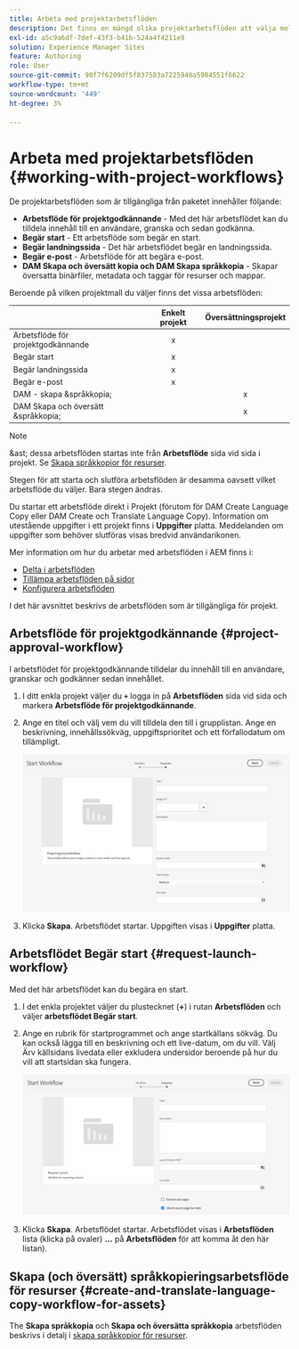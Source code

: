 ```yaml
---
title: Arbeta med projektarbetsflöden
description: Det finns en mängd olika projektarbetsflöden att välja mellan.
exl-id: a5c9a6df-7def-43f3-b41b-524a4f4211e9
solution: Experience Manager Sites
feature: Authoring
role: User
source-git-commit: 90f7f6209df5f837583a7225940a5984551f6622
workflow-type: tm+mt
source-wordcount: '449'
ht-degree: 3%

---
```


# Arbeta med projektarbetsflöden {#working-with-project-workflows}

De projektarbetsflöden som är tillgängliga från paketet innehåller följande:

* **Arbetsflöde för projektgodkännande** - Med det här arbetsflödet kan du tilldela innehåll till en användare, granska och sedan godkänna.
* **Begär start** - Ett arbetsflöde som begär en start.
* **Begär landningssida** - Det här arbetsflödet begär en landningssida.
* **Begär e-post** - Arbetsflöde för att begära e-post.
* **DAM Skapa och översätt kopia och DAM Skapa språkkopia** - Skapar översatta binärfiler, metadata och taggar för resurser och mappar.

Beroende på vilken projektmall du väljer finns det vissa arbetsflöden:

|   | **Enkelt projekt** | **Översättningsprojekt** |
|---|:-:|:-:|
| Arbetsflöde för projektgodkännande | x |  |
| Begär start | x |  |
| Begär landningssida | x |  |
| Begär e-post | x | |
| DAM - skapa &amp;språkkopia; |  | x |
| DAM Skapa och översätt &amp;språkkopia; |   | x |

>[!NOTE]
>
>&amp;ast; dessa arbetsflöden startas inte från **Arbetsflöde** sida vid sida i projekt. Se [Skapa språkkopior för resurser](/help/sites-cloud/administering/translation/managing-projects.md).

Stegen för att starta och slutföra arbetsflöden är desamma oavsett vilket arbetsflöde du väljer. Bara stegen ändras.

Du startar ett arbetsflöde direkt i Projekt (förutom för DAM Create Language Copy eller DAM Create och Translate Language Copy). Information om utestående uppgifter i ett projekt finns i **Uppgifter** platta. Meddelanden om uppgifter som behöver slutföras visas bredvid användarikonen.

Mer information om hur du arbetar med arbetsflöden i AEM finns i:

* [Delta i arbetsflöden](/help/sites-cloud/authoring/workflows/participating.md)
* [Tillämpa arbetsflöden på sidor](/help/sites-cloud/authoring/workflows/applying.md)
* [Konfigurera arbetsflöden](/help/sites-cloud/administering/workflows-administering.md)

I det här avsnittet beskrivs de arbetsflöden som är tillgängliga för projekt.

## Arbetsflöde för projektgodkännande {#project-approval-workflow}

I arbetsflödet för projektgodkännande tilldelar du innehåll till en användare, granskar och godkänner sedan innehållet.

1. I ditt enkla projekt väljer du **`+`** logga in på **Arbetsflöden** sida vid sida och markera **Arbetsflöde för projektgodkännande**.
1. Ange en titel och välj vem du vill tilldela den till i grupplistan. Ange en beskrivning, innehållssökväg, uppgiftsprioritet och ett förfallodatum om tillämpligt.

   ![Begär godkännande](/help/sites-cloud/authoring/assets/projects-approval.png)

1. Klicka **Skapa**. Arbetsflödet startar. Uppgiften visas i **Uppgifter** platta.

## Arbetsflödet Begär start {#request-launch-workflow}

Med det här arbetsflödet kan du begära en start.

1. I det enkla projektet väljer du plustecknet (**+**) i rutan **Arbetsflöden** och väljer **arbetsflödet Begär start**.
1. Ange en rubrik för startprogrammet och ange startkällans sökväg. Du kan också lägga till en beskrivning och ett live-datum, om du vill. Välj Ärv källsidans livedata eller exkludera undersidor beroende på hur du vill att startsidan ska fungera.

   ![Begär start](/help/sites-cloud/authoring/assets/projects-request-launch.png)

1. Klicka **Skapa**. Arbetsflödet startar. Arbetsflödet visas i **Arbetsflöden** lista (klicka på ovaler) **...** på **Arbetsflöden** för att komma åt den här listan).

## Skapa (och översätt) språkkopieringsarbetsflöde för resurser {#create-and-translate-language-copy-workflow-for-assets}

The **Skapa språkkopia** och **Skapa och översätta språkkopia** arbetsflöden beskrivs i detalj i [skapa språkkopior för resurser](/help/assets/translate-assets.md).
